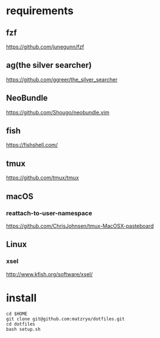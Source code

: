 # requirements
## fzf
https://github.com/junegunn/fzf

## ag(the silver searcher)
https://github.com/ggreer/the_silver_searcher

## NeoBundle
https://github.com/Shougo/neobundle.vim

## fish
https://fishshell.com/

## tmux
https://github.com/tmux/tmux

## macOS
### reattach-to-user-namespace
https://github.com/ChrisJohnsen/tmux-MacOSX-pasteboard

## Linux
### xsel
http://www.kfish.org/software/xsel/

# install
```shell
cd $HOME
git clone git@github.com:matzryo/dotfiles.git
cd dotfiles
bash setup.sh
```
